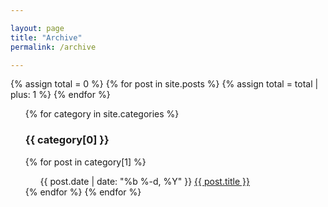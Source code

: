 ```yaml
---

layout: page
title: "Archive"
permalink: /archive

---
```

{% assign total = 0 %}
{% for post in site.posts %}
  {% assign total = total | plus: 1 %}
{% endfor %}

<ul class="post-list">
{% for category in site.categories %}
  <h3>{{ category[0] }}</h3>
    {% for post in category[1] %}
    <ul class='post-list'>
    <span class="post-meta">{{ post.date | date: "%b %-d, %Y" }}</span>     
    <a href="{{ post.url }}">{{ post.title }}</a>
    </ul>
  {% endfor %}
{% endfor %}
</ul>